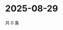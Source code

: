 # 2025-08-29

共 0 条

<!-- BEGIN ZHIHUQUESTIONS -->
<!-- 最后更新时间 Fri Aug 29 2025 18:12:06 GMT+0800 (China Standard Time) -->

<!-- END ZHIHUQUESTIONS -->
